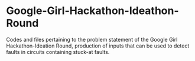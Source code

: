 # Google-Girl-Hackathon-Ideathon-Round
Codes and files pertaining to the problem statement of the Google Girl Hackathon-Ideation Round, production of inputs that can be used to detect faults in circuits containing stuck-at faults.
